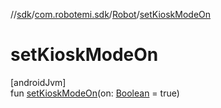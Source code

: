 //[sdk](../../../index.md)/[com.robotemi.sdk](../index.md)/[Robot](index.md)/[setKioskModeOn](set-kiosk-mode-on.md)

# setKioskModeOn

[androidJvm]\
fun [setKioskModeOn](set-kiosk-mode-on.md)(on: [Boolean](https://kotlinlang.org/api/latest/jvm/stdlib/kotlin/-boolean/index.html) = true)
